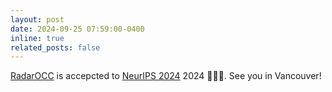 ```yaml
---
layout: post
date: 2024-09-25 07:59:00-0400
inline: true
related_posts: false
---
```


<a href="https://arxiv.org/abs/2405.14014" target="_blank">RadarOCC</a> is accepcted to <a href="https://neurips.cc//" target="_blank">NeurIPS 2024</a> 2024 🎉🎉🎉. See you in Vancouver!